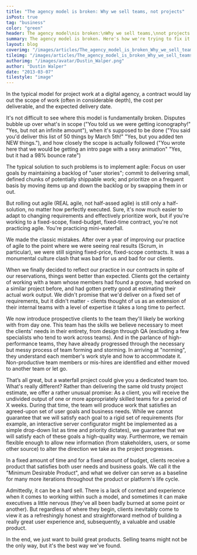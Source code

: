 ```yaml
---
title: "The agency model is broken: Why we sell teams, not projects"
isPost: true
tag: "business"
color: "green"
header: The agency model\nis broken:\nWhy we sell teams,\nnot projects
summary: The agency model is broken. Here's how we're trying to fix it.
layout: blog
coverimg: "/images/articles/The_agency_model_is_broken_Why_we_sell_teams_not_projects/cover.jpg"
tileimg: "/images/articles/The_agency_model_is_broken_Why_we_sell_teams_not_projects/tile.jpg"
authorimg: "/images/avatar/Dustin_Walper.png"
author: "Dustin Walper"
date: "2013-03-07"
tilestyle: "image"
---
```


In the typical model for project work at a digital agency, a contract would lay out the scope of work (often in considerable depth), the cost per deliverable, and the expected delivery date.

It's not difficult to see where this model is fundamentally broken. Disputes bubble up over what's in scope ("You told us we were getting iconography!" "Yes, but not an infinite amount"), when it's supposed to be done ("You said you'd deliver this list of 50 things by March 5th!" "Yes, but you added ten NEW things."), and how closely the scope is actually followed ("You wrote here that we would be getting an intro page with a sexy animation" "Yes, but it had a 98% bounce rate")

The typical solution to such problems is to implement agile: Focus on user goals by maintaining a backlog of "user stories"; commit to delivering small, defined chunks of potentially shippable work; and prioritize on a frequent basis by moving items up and down the backlog or by swapping them in or out.

But rolling out agile (REAL agile, not half-assed agile) is still only a half-solution, no matter how perfectly executed. Sure, it's now much easier to adapt to changing requirements and effectively prioritize work, but if you're working to a fixed-scope, fixed-budget, fixed-time contract, you're not practicing agile. You're practicing mini-waterfall.

We made the classic mistakes. After over a year of improving our practice of agile to the point where we were seeing real results (Scrum, in particular), we were still signing fixed-price, fixed-scope contracts. It was a monumental culture clash that was bad for us and bad for our clients.

When we finally decided to reflect our practice in our contracts in spite of our reservations, things went better than expected. Clients got the certainty of working with a team whose members had found a groove, had worked on a similar project before, and had gotten pretty good at estimating their actual work output. We didn't promise that we'd deliver on a fixed set of requirements, but it didn't matter - clients thought of us as an extension of their internal teams with a level of expertise it takes a long time to perfect.

We now introduce prospective clients to the team they'll likely be working with from day one. This team has the skills we believe necessary to meet the clients' needs in their entirety, from design through QA (excluding a few specialists who tend to work across teams). And in the parlance of high-performance teams, they have already progressed through the necessary but messy process of team forming and storming. In arriving at "norming", they understand each member's work style and how to accommodate it. Non-productive team members or mis-hires are identified and either moved to another team or let go.

That’s all great, but a waterfall project could give you a dedicated team too. What's really different? 
Rather than delivering the same old trusty project estimate, we offer a rather unusual promise: As a client, you will receive the undivided output of one or more appropriately skilled teams for a period of X weeks. During that time, the team will produce work that satisfies an agreed-upon set of user goals and business needs. While we cannot guarantee that we will satisfy each goal to a rigid set of requirements (for example, an interactive server configurator might be implemented as a simple drop-down list as time and priority dictates), we guarantee that we will satisfy each of these goals a high-quality way. Furthermore, we remain flexible enough to allow new information (from stakeholders, users, or some other source) to alter the direction we take as the project progresses. 

In a fixed amount of time and for a fixed amount of budget, clients receive a product that satisfies both user needs and business goals. We call it the "Minimum Desirable Product", and what we deliver can serve as a baseline for many more iterations throughout the product or platform's life cycle.

Admittedly, it can be a hard sell. There is a lack of context and experience when it comes to working within such a model, and sometimes it can make executives a little nervous (they've all been badly burned at some point or another). But regardless of where they begin, clients inevitably come to view it as a refreshingly honest and straightforward method of building a really great user experience and, subsequently, a valuable and usable product.

In the end, we just want to build great products. Selling teams might not be the only way, but it's the best way we've found.